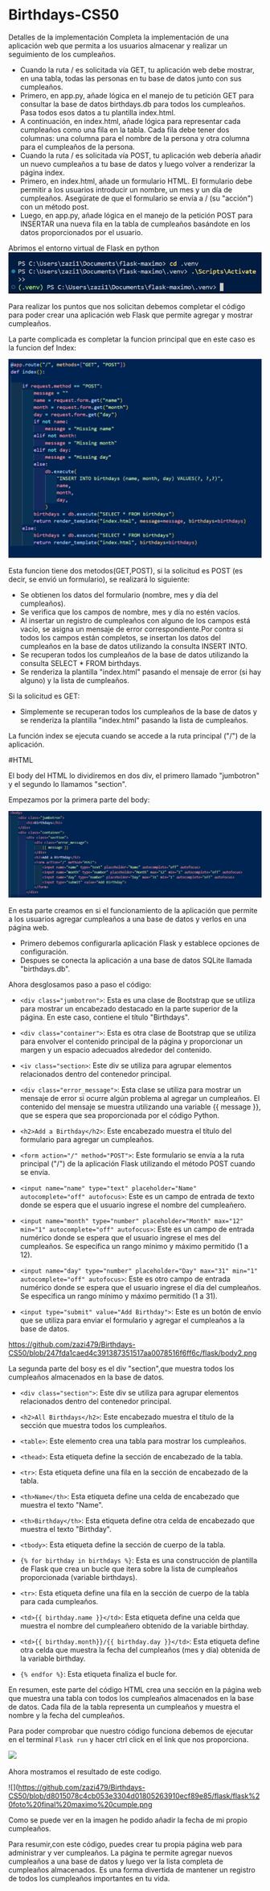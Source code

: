 # Birthdays-CS50

Detalles de la implementación
Completa la implementación de una aplicación web que permita a los usuarios almacenar y realizar un seguimiento de los cumpleaños.

- Cuando la ruta / es solicitada vía GET, tu aplicación web debe mostrar, en una tabla, todas las personas en tu base de datos junto con sus cumpleaños.
- Primero, en app.py, añade lógica en el manejo de tu petición GET para consultar la base de datos birthdays.db para todos los cumpleaños. Pasa todos esos datos a tu plantilla index.html.
- A continuación, en index.html, añade lógica para representar cada cumpleaños como una fila en la tabla. Cada fila debe tener dos columnas: una columna para el nombre de la persona y otra columna para el cumpleaños de la persona.
- Cuando la ruta / es solicitada vía POST, tu aplicación web debería añadir un nuevo cumpleaños a tu base de datos y luego volver a renderizar la página index.
- Primero, en index.html, añade un formulario HTML. El formulario debe permitir a los usuarios introducir un nombre, un mes y un día de cumpleaños. Asegúrate de que el formulario se envía a / (su "acción") con un método post.
- Luego, en app.py, añade lógica en el manejo de la petición POST para INSERTAR una nueva fila en la tabla de cumpleaños basándote en los datos proporcionados por el usuario.

 Abrimos el entorno virtual de Flask en python
 ![](https://github.com/zazi479/Birthdays-CS50/blob/3b448bd5ca0e7a1aeacc960a73a26124751559f0/flask/abrir%20el%20entorno%20flask.png)
 
 
Para realizar los puntos que nos solicitan debemos completar el código para poder crear una aplicación web Flask que permite agregar y mostrar cumpleaños.

La parte complicada es completar la funcion principal que en este caso es la funcion def Index:

![](https://github.com/zazi479/Birthdays-CS50/blob/3b448bd5ca0e7a1aeacc960a73a26124751559f0/flask/funcion%20flask.png)

Esta funcion tiene dos metodos(GET,POST), si la solicitud es POST (es decir, se envió un formulario), se realizará lo siguiente:
- Se obtienen los datos del formulario (nombre, mes y día del cumpleaños).
- Se verifica que los campos de nombre, mes y día no estén vacíos.
- Al insertar un registro de cumpleaños con alguno de los campos está vacío, se asigna un mensaje de error correspondiente.Por contra si  todos los campos están completos, se insertan los datos del cumpleaños en la base de datos utilizando la consulta INSERT INTO.
- Se recuperan todos los cumpleaños de la base de datos utilizando la consulta SELECT * FROM birthdays.
- Se renderiza la plantilla "index.html" pasando el mensaje de error (si hay alguno) y la lista de cumpleaños.

Si la solicitud es GET:
- Simplemente se recuperan todos los cumpleaños de la base de datos y se renderiza la plantilla "index.html" pasando la lista de cumpleaños.

La función index se ejecuta cuando se accede a la ruta principal ("/") de la aplicación.



#HTML

El body del HTML lo dividiremos en dos div, el primero llamado "jumbotron" y el segundo lo llamamos "section".

Empezamos por la primera parte del body:

![](https://github.com/zazi479/Birthdays-CS50/blob/247fda1caed4c391387351517aa0078516f6ff6c/flask/body%201.png)

En esta parte creamos en si el funcionamiento de la aplicación que permite a los usuarios agregar cumpleaños a una base de datos y verlos en una página web.

- Primero debemos configurarla aplicación Flask y establece opciones de configuración.
- Despues se conecta la aplicación a una base de datos SQLite llamada "birthdays.db".

Ahora desglosamos paso a paso el código:
- ```<div class="jumbotron">```: Esta es una clase de Bootstrap que se utiliza para mostrar un encabezado destacado en la parte superior de la página. En este caso, contiene el título "Birthdays".

- ```<div class="container">```: Esta es otra clase de Bootstrap que se utiliza para envolver el contenido principal de la página y proporcionar un margen y un espacio adecuados alrededor del contenido.

- ```<iv class="section>```: Este div se utiliza para agrupar elementos relacionados dentro del contenedor principal.

- ```<div class="error_message">```: Esta clase se utiliza para mostrar un mensaje de error si ocurre algún problema al agregar un cumpleaños. El contenido del mensaje se muestra utilizando una variable {{ message }}, que se espera que sea proporcionada por el código Python.

- ```<h2>Add a Birthday</h2>```: Este encabezado muestra el título del formulario para agregar un cumpleaños.

- ```<form action="/" method="POST">```: Este formulario se envía a la ruta principal ("/") de la aplicación Flask utilizando el método POST cuando se envía.

- ```<input name="name" type="text" placeholder="Name" autocomplete="off" autofocus>```: Este es un campo de entrada de texto donde se espera que el usuario ingrese el nombre del cumpleañero.

- ```<input name="month" type="number" placeholder="Month" max="12" min="1" autocomplete="off" autofocus>```: Este es un campo de entrada numérico donde se espera que el usuario ingrese el mes del cumpleaños. Se especifica un rango mínimo y máximo permitido (1 a 12).

- ```<input name="day" type="number" placeholder="Day" max="31" min="1" autocomplete="off" autofocus>```: Este es otro campo de entrada numérico donde se espera que el usuario ingrese el día del cumpleaños. Se especifica un rango mínimo y máximo permitido (1 a 31).

- ```<input type="submit" value="Add Birthday">```: Este es un botón de envío que se utiliza para enviar el formulario y agregar el cumpleaños a la base de datos.

![]()https://github.com/zazi479/Birthdays-CS50/blob/247fda1caed4c391387351517aa0078516f6ff6c/flask/body2.png

La segunda parte del bosy es el div "section",que muestra todos los cumpleaños almacenados en la base de datos.


- ```<div class="section">```: Este div se utiliza para agrupar elementos relacionados dentro del contenedor principal.

- ```<h2>All Birthdays</h2>```: Este encabezado muestra el título de la sección que muestra todos los cumpleaños.

- ```<table>```: Este elemento crea una tabla para mostrar los cumpleaños.

- ```<thead>```: Esta etiqueta define la sección de encabezado de la tabla.

- ```<tr>```: Esta etiqueta define una fila en la sección de encabezado de la tabla.

- ```<th>Name</th>```: Esta etiqueta define una celda de encabezado que muestra el texto "Name".

- ```<th>Birthday</th>```: Esta etiqueta define otra celda de encabezado que muestra el texto "Birthday".

- ```<tbody>```: Esta etiqueta define la sección de cuerpo de la tabla.

- ```{% for birthday in birthdays %}```: Esta es una construcción de plantilla de Flask que crea un bucle que itera sobre la lista de cumpleaños proporcionada (variable birthdays).

- ```<tr>```: Esta etiqueta define una fila en la sección de cuerpo de la tabla para cada cumpleaños.

- ```<td>{{ birthday.name }}</td>```: Esta etiqueta define una celda que muestra el nombre del cumpleañero obtenido de la variable birthday.

- ```<td>{{ birthday.month}}/{{ birthday.day }}</td>```: Esta etiqueta define otra celda que muestra la fecha del cumpleaños (mes y día) obtenida de la variable birthday.

- ```{% endfor %}```: Esta etiqueta finaliza el bucle for.

 En resumen, este parte del código HTML crea una sección en la página web que muestra una tabla con todos los cumpleaños almacenados en la base de datos. Cada fila de la tabla representa un cumpleaños y muestra el nombre y la fecha del cumpleaños.
 
 Para poder comprobar que nuestro código funciona debemos de ejecutar en el terminal 
 ``` Flask run ```  y hacer ctrl click en el link que nos proporciona.
 
 ![](https://github.com/zazi479/Birthdays-CS50/blob/fc2b3ed4d8a189ac5faeb5c25996ff7772bd86a3/flask/abrir%20la%20web.png)

Ahora mostramos el resultado de este codigo.

![](https://github.com/zazi479/Birthdays-CS50/blob/d8015078c4cb053e3304d01805263910ecf89e85/flask/flask%20foto%20final%20maximo%20cumple.png

Como se puede ver en la imagen he podido añadir la fecha de mi propio cumpleaños.

Para resumir,con este código, puedes crear tu propia página web para administrar y ver cumpleaños. La página te permite agregar nuevos cumpleaños a una base de datos y luego ver la lista completa de cumpleaños almacenados. Es una forma divertida de mantener un registro de todos los cumpleaños importantes en tu vida.








